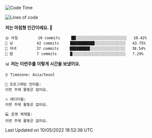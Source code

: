 <!--START_SECTION:waka-->
![Code Time](http://img.shields.io/badge/Code%20Time-0-blue)

![Lines of code](https://img.shields.io/badge/%EC%A0%80%EB%8A%94%20%EC%97%AC%ED%83%9C%EA%B9%8C%EC%A7%80%20-32%20Thousand%20%EC%A4%84%EC%9D%98%20%EC%BD%94%EB%93%9C%EB%A5%BC%20%EC%9E%91%EC%84%B1%ED%96%88%EC%96%B4%EC%9A%94.-blue)

**저는 아침형 인간이에요. 🐤** 

```text
🌞 아침         10 commits     ██░░░░░░░░░░░░░░░░░░░░░░░   10.42% 
🌆 낮　         42 commits     ███████████░░░░░░░░░░░░░░   43.75% 
🌃 저녁         37 commits     █████████░░░░░░░░░░░░░░░░   38.54% 
🌙 밤　         7 commits      █░░░░░░░░░░░░░░░░░░░░░░░░   7.29%

```


📊 **저는 이번주를 이렇게 시간을 보냈어요.** 

```text
⌚︎ Timezone: Asia/Seoul

💬 프로그래밍 언어들: 
이번 주에 활동은 없어요.

🔥 에디터들: 
이번 주에 활동은 없어요.

💻 운영 체제들: 
이번 주에 활동은 없어요.

```


 Last Updated on 10/05/2022 18:52:38 UTC
<!--END_SECTION:waka-->
